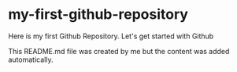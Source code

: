 # my-first-github-repository
Here is my first Github Repository. Let's get started with Github

This README.md file was created by me but the content was added automatically.
